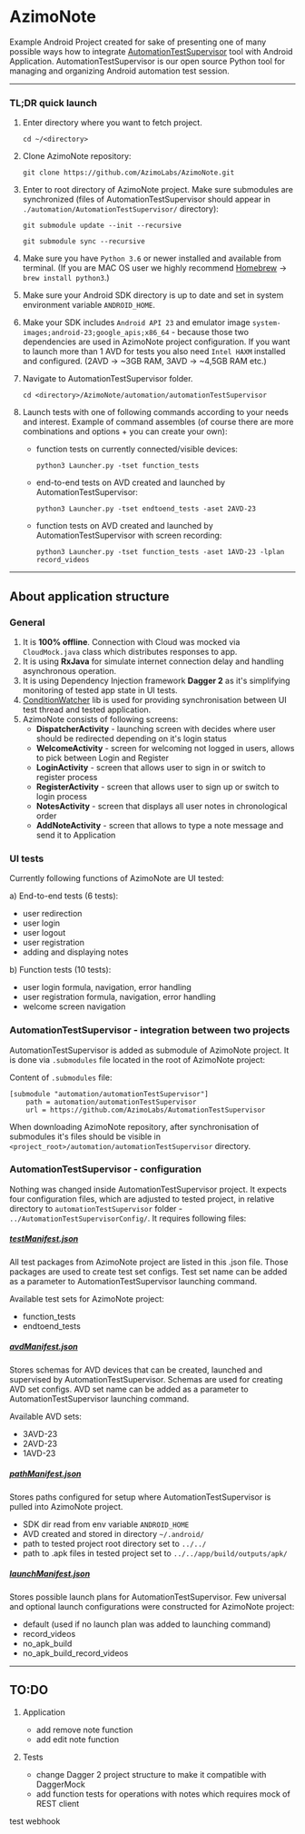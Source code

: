 # AzimoNote

Example Android Project created for sake of presenting one of many possible ways how to integrate [AutomationTestSupervisor](https://github.com/AzimoLabs/AutomationTestSupervisor) tool with Android Application. AutomationTestSupervisor is our open source Python tool for managing and organizing Android automation test session.

-------------

### TL;DR quick launch

1. Enter directory where you want to fetch project.

    ```cd ~/<directory>```

2. Clone AzimoNote repository:

    ```git clone https://github.com/AzimoLabs/AzimoNote.git```

3. Enter to root directory of AzimoNote project. Make sure submodules are synchronized (files of AutomationTestSupervisor should appear in `./automation/AutomationTestSupervisor/` directory):

    ```git submodule update --init --recursive```

    ```git submodule sync --recursive```

4. Make sure you have `Python 3.6` or newer installed and available from terminal. (If you are MAC OS user we highly recommend [Homebrew](https://brew.sh/) -> `brew install python3`.)

5. Make sure your Android SDK directory is up to date and set in system environment variable `ANDROID_HOME`.

6. Make your SDK includes `Android API 23` and emulator image `system-images;android-23;google_apis;x86_64` - because those two dependencies are used in AzimoNote project configuration. If you want to launch more than 1 AVD for tests you also need `Intel HAXM` installed and configured. (2AVD -> ~3GB RAM, 3AVD -> ~4,5GB RAM etc.)

7. Navigate to AutomationTestSupervisor folder.

    ```cd <directory>/AzimoNote/automation/automationTestSupervisor```

8. Launch tests with one of following commands according to your needs and interest. Example of command assembles (of course there are more combinations and options + you can create your own):

      - function tests on currently connected/visible devices:

        ```python3 Launcher.py -tset function_tests```

      - end-to-end tests on AVD created and launched by AutomationTestSupervisor:

        ```python3 Launcher.py -tset endtoend_tests -aset 2AVD-23```

      - function tests on AVD created and launched by AutomationTestSupervisor with screen recording:

        ```python3 Launcher.py -tset function_tests -aset 1AVD-23 -lplan record_videos```

-------------

## About application structure

### General

1. It is **100% offline**. Connection with Cloud was mocked via `CloudMock.java` class which distributes responses to app.
2. It is using **RxJava** for simulate internet connection delay and handling asynchronous operation.
3. It is using Dependency Injection framework **Dagger 2** as it's simplifying monitoring of tested app state in UI tests.
4. [ConditionWatcher](https://github.com/AzimoLabs/ConditionWatcher) lib is used for providing synchronisation between UI test thread and tested application.
5. AzimoNote consists of following screens:
    - **DispatcherActivity** - launching screen with decides where user should be redirected depending on it's login status
    - **WelcomeActivity** - screen for welcoming not logged in users, allows to pick between Login and Register
    - **LoginActivity** - screen that allows user to sign in or switch to register process
    - **RegisterActivity** - screen that allows user to sign up or switch to login process
    - **NotesActivity** - screen that displays all user notes in chronological order
    - **AddNoteActivity** - screen that allows to type a note message and send it to Application

### UI tests

Currently following functions of AzimoNote are UI tested:

a) End-to-end tests (6 tests):
- user redirection
- user login
- user logout
- user registration
- adding and displaying notes

b) Function tests (10 tests):
- user login formula, navigation, error handling
- user registration formula, navigation, error handling
- welcome screen navigation

### AutomationTestSupervisor - integration between two projects
AutomationTestSupervisor is added as submodule of AzimoNote project. It is done via `.submodules` file located in the root of AzimoNote project:

Content of `.submodules` file:

    [submodule "automation/automationTestSupervisor"]
    	path = automation/automationTestSupervisor
    	url = https://github.com/AzimoLabs/AutomationTestSupervisor

When downloading AzimoNote repository, after synchronisation of submodules it's files should be visible in `<project_root>/automation/automationTestSupervisor` directory.

### AutomationTestSupervisor - configuration
Nothing was changed inside AutomationTestSupervisor project. It expects four configuration files, which are adjusted to tested project, in relative directory to `automationTestSupervisor` folder - `../AutomationTestSupervisorConfig/`. It requires following files:


##### [testManifest.json](https://github.com/AzimoLabs/AzimoNote/blob/master/automation/automationTestSupervisorConfig/testManifest.json)

All test packages from AzimoNote project are listed in this .json file. Those packages are used to create test set configs. Test set name can be added as a parameter to AutomationTestSupervisor launching command.

Available test sets for AzimoNote project:
- function_tests
- endtoend_tests

##### [avdManifest.json](https://github.com/AzimoLabs/AzimoNote/blob/master/automation/automationTestSupervisorConfig/avdManifest.json)

Stores schemas for AVD devices that can be created, launched and supervised by AutomationTestSupervisor. Schemas are used for creating AVD set configs. AVD set name can be added as a parameter to AutomationTestSupervisor launching command.

Available AVD sets:
- 3AVD-23
- 2AVD-23
- 1AVD-23

##### [pathManifest.json](https://github.com/AzimoLabs/AzimoNote/blob/master/automation/automationTestSupervisorConfig/pathManifest.json)

Stores paths configured for setup where AutomationTestSupervisor is pulled into AzimoNote project.
- SDK dir read from env variable `ANDROID_HOME`
- AVD created and stored in directory `~/.android/`
- path to tested project root directory set to `../../`
- path to .apk files in tested project set to `../../app/build/outputs/apk/`

##### [launchManifest.json](https://github.com/AzimoLabs/AzimoNote/blob/master/automation/automationTestSupervisorConfig/launchManifest.json)

Stores possible launch plans for AutomationTestSupervisor. Few universal and optional launch configurations were constructed for AzimoNote project:
- default (used if no launch plan was added to launching command)
- record_videos
- no_apk_build
- no_apk_build_record_videos

-------------

## TO:DO

1. Application
   - add remove note function
   - add edit note function

2. Tests
   - change Dagger 2 project structure to make it compatible with DaggerMock
   - add function tests for operations with notes which requires mock of REST client


test webhook
